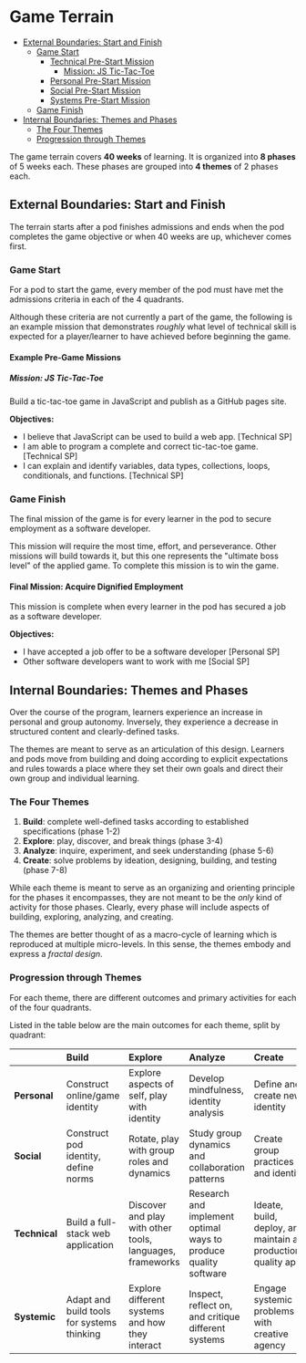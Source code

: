 # Game Terrain
<!-- TOC depthFrom:2 depthTo:6 withLinks:1 updateOnSave:1 orderedList:0 -->

- [External Boundaries: Start and Finish](#external-boundaries-start-and-finish)
	- [Game Start](#game-start)
		- [Technical Pre-Start Mission](#technical-pre-start-mission)
			- [Mission: JS Tic-Tac-Toe](#mission-js-tic-tac-toe)
		- [Personal Pre-Start Mission](#personal-pre-start-mission)
		- [Social Pre-Start Mission](#social-pre-start-mission)
		- [Systems Pre-Start Mission](#systems-pre-start-mission)
	- [Game Finish](#game-finish)
- [Internal Boundaries: Themes and Phases](#internal-boundaries-themes-and-phases)
	- [The Four Themes](#the-four-themes)
	- [Progression through Themes](#progression-through-themes)

<!-- /TOC -->

The game terrain covers **40 weeks** of learning. It is organized into **8 phases** of 5 weeks each. These phases are grouped into **4 themes** of 2 phases each.

## External Boundaries: Start and Finish

The terrain starts after a pod finishes admissions and ends when the pod completes the game objective or when 40 weeks are up, whichever comes first.

### Game Start

For a pod to start the game, every member of the pod must have met the admissions criteria in each of the 4 quadrants.

Although these criteria are not currently a part of the game, the following is an example mission that demonstrates _roughly_ what level of technical skill is expected for a player/learner to have achieved before beginning the game.

#### Example Pre-Game Missions

##### Mission: JS Tic-Tac-Toe

Build a tic-tac-toe game in JavaScript and publish as a GitHub pages site.

**Objectives:**
- I believe that JavaScript can be used to build a web app. [Technical SP]
- I am able to program a complete and correct tic-tac-toe game. [Technical SP]
- I can explain and identify variables, data types, collections, loops, conditionals, and functions. [Technical SP]

<!-- TODO: add pre-game mission(s) and objectives to address personal, social, and systems -->

### Game Finish

The final mission of the game is for every learner in the pod to secure employment as a software developer.

This mission will require the most time, effort, and perseverance. Other missions will build towards it, but this one represents the "ultimate boss level" of the applied game. To complete this mission is to win the game.

#### Final Mission: Acquire Dignified Employment

This mission is complete when every learner in the pod has secured a job as a software developer.

**Objectives:**
- I have accepted a job offer to be a software developer [Personal SP]
- Other software developers want to work with me [Social SP]

## Internal Boundaries: Themes and Phases

Over the course of the program, learners experience an increase in personal and group autonomy. Inversely, they experience a decrease in structured content and clearly-defined tasks.

The themes are meant to serve as an articulation of this design. Learners and pods move from building and doing according to explicit expectations and rules towards a place where they set their own goals and direct their own group and individual learning.

### The Four Themes

1. **Build**: complete well-defined tasks according to established specifications (phase 1-2)
2. **Explore**: play, discover, and break things (phase 3-4)
3. **Analyze**: inquire, experiment, and seek understanding (phase 5-6)
4. **Create**: solve problems by ideation, designing, building, and testing (phase 7-8)

While each theme is meant to serve as an organizing and orienting principle for the phases it encompasses, they are not meant to be the _only_ kind of activity for those phases. Clearly, every phase will include aspects of building, exploring, analyzing, and creating.

The themes are better thought of as a macro-cycle of learning which is reproduced at multiple micro-levels. In this sense, the themes embody and express a _fractal design_.

### Progression through Themes

For each theme, there are different outcomes and primary activities for each of the four quadrants.

Listed in the table below are the main outcomes for each theme, split by quadrant:

|               | Build                                      | Explore                                                   | Analyze                                                         | Create                                                       |
|:--------------|:-------------------------------------------|:----------------------------------------------------------|:----------------------------------------------------------------|:-------------------------------------------------------------|
| **Personal**  | Construct online/game identity             | Explore aspects of self, play with identity               | Develop mindfulness, identity analysis                          | Define and create new identity                               |
| **Social**    | Construct pod identity, define norms       | Rotate, play with group roles and dynamics                | Study group dynamics and collaboration patterns                 | Create group practices and identity                          |
| **Technical** | Build a full-stack web application         | Discover and play with other tools, languages, frameworks | Research and implement optimal ways to produce quality software | Ideate, build, deploy, and maintain a production-quality app |
| **Systemic**  | Adapt and build tools for systems thinking | Explore different systems and how they interact           | Inspect, reflect on, and critique different systems             | Engage systemic problems with creative agency                |
